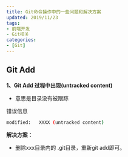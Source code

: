 ```yaml
---
title: Git命令操作中的一些问题和解决方案
updated: 2019/11/23
tags: 
- 前端开发
- Git相关
categories: 
- [Git]
---
```


## Git Add

**1、Git Add 过程中出现(untracked content)**

* 意思是目录没有被跟踪

错误信息
```sh
modified:   XXXX (untracked content)
```

**解决方案：**
- 删除xxx目录内的 .git目录，重新git add即可。

